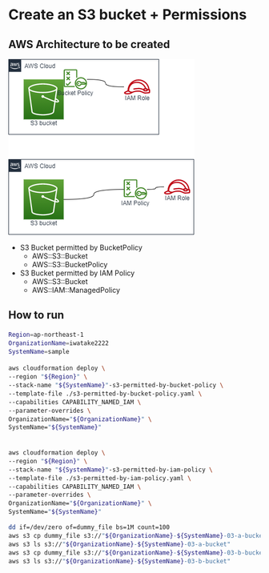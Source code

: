 # Create an S3 bucket + Permissions

## AWS Architecture to be created

![](./s3_permission.drawio.png)

- S3 Bucket permitted by BucketPolicy
    - AWS::S3::Bucket
    - AWS::S3::BucketPolicy
- S3 Bucket permitted by IAM Policy
    - AWS::S3::Bucket
    - AWS::IAM::ManagedPolicy

## How to run

```sh
Region=ap-northeast-1
OrganizationName=iwatake2222
SystemName=sample

aws cloudformation deploy \
--region "${Region}" \
--stack-name "${SystemName}"-s3-permitted-by-bucket-policy \
--template-file ./s3-permitted-by-bucket-policy.yaml \
--capabilities CAPABILITY_NAMED_IAM \
--parameter-overrides \
OrganizationName="${OrganizationName}" \
SystemName="${SystemName}"


aws cloudformation deploy \
--region "${Region}" \
--stack-name "${SystemName}"-s3-permitted-by-iam-policy \
--template-file ./s3-permitted-by-iam-policy.yaml \
--capabilities CAPABILITY_NAMED_IAM \
--parameter-overrides \
OrganizationName="${OrganizationName}" \
SystemName="${SystemName}"
```

```sh
dd if=/dev/zero of=dummy_file bs=1M count=100
aws s3 cp dummy_file s3://"${OrganizationName}-${SystemName}-03-a-bucket"
aws s3 ls s3://"${OrganizationName}-${SystemName}-03-a-bucket"
aws s3 cp dummy_file s3://"${OrganizationName}-${SystemName}-03-b-bucket"
aws s3 ls s3://"${OrganizationName}-${SystemName}-03-b-bucket"
```
